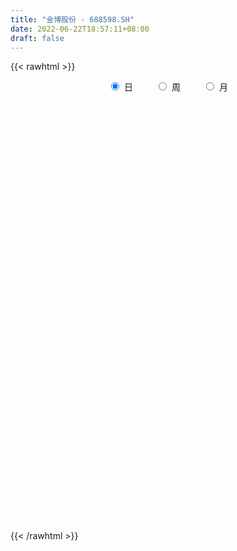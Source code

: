 ```yaml
---
title: "金博股份 - 688598.SH"
date: 2022-06-22T18:57:11+08:00
draft: false
---
```

{{< rawhtml >}}
    <div style="text-align: center">
        <label style="padding: 1rem;"><input style="margin-right: .5rem" type="radio" name="period" value="D" checked onclick="period_change(this)">日</label>
        <label style="padding: 1rem;"><input style="margin-right: .5rem" type="radio" name="period" value="W" onclick="period_change(this)">周</label>
        <label style="padding: 1rem;"><input style="margin-right: .5rem" type="radio" name="period" value="M" onclick="period_change(this)">月</label>
    </div>
    <div id="chart" style="height: 700px;"></div> 
    <script type="text/javascript">
        const D_v = [59296.22,62762.96,57467.11,39062.38,25282.43,27301.01,22339.09,16889.25,26111.34,20709.25,20747.2,18590.13,23040.75,14552.25,13251.05,19580.41,18645.18,25055.65,22583.29,31715.29,26758.46,18589.73,21318.19,29148.01,31931.22,29113.6,29483.17,21339.69,18412.14,20865.84,26113.92,18593.18,11733.03,13463.33,9630.46,10109.45,17982.55,18003.73,7983.64,6717.14,8969.51,13904.11,11202.23,21069.37,14025.68,18334.79,16996.39,16936.01,19822.6,18003.76,26319.5,18134.16,17763.11,24130.05,27678.52,17934.01,17397.14,11288.79,9838.99,17004.99,11565.09,13220.8,9737.83,8487.46,6819.47,10995.79,5690.08,4632.71,12747.34,8308.39,13009.78,7696.21,11024.04,9565.59,9180.49,13570.86,11620.58,10086.82,6867.33,5172.5,8069.69,8571.18,7456.24,7056.59,4315.6,4762.1,21271.53,16741.77,9725.78,8638.56,11691.73,8129.91,4623.34,4066.37,5339.5,6306.7,8949.17,10680.03,4777.66,7044.18,6942.66,10496.65,11759.37,13056.85,11119.33,9801.21,9332.71,10267.92,6919.86,14167.92,6705.35,5896.41,4941.32,3937.29,9268.24,4215.22,4435.22,4907.7,4352.93,7031.57,3619.53,4462.51,4762.9,12386.63,7818.04,6997.93,3884.62,8318.7,9107.09,7668.52,16368.48,10763.56,22742.13,20086.56,15579.27,11697.6,10928.86,13532.43,18603.66,24481.93,37567.29,27742.78,28425.5,19476.42,17801.81,14697.4,14804.05,21322.72,13255.4,15424.23,25668.76,13925.33,12327.14,11658.77,11671.05,14077.07,13167.78,13990.43,13256.23,11469.48,12762.72,22149.0,12074.9,13566.99,8072.81,9770.22,10795.88,8438.34,9446.66,6300.92,8294.3,9277.49,5625.64,9416.73,13786.58,8488.33,9612.63,6816.6,13349.26,8389.84,10190.27,11596.99,9651.36,9764.46,12099.09,7615.75,9592.76,9918.13,8461.6,6782.23,7781.38,6771.9,8452.19,7158.99,11357.36,7806.38,5948.42,6660.22,4682.16,4313.13,10555.15,6570.21,8647.53,13384.4,7711.08,9136.21,10403.9,6479.11,4833.5,5658.64,5534.85,4103.94,7398.78,7969.62,4814.95,6937.77,7358.32,4455.77,5544.7,7557.31,8946.12,8244.75,16191.93,6675.15,14699.6,8119.78,10861.23,11554.11,7198.74,5306.79,6763.58,4895.76,12633.57,20453.2,25950.43,27798.69,27915.17,31086.36,12890.2,15201.17,13401.54,29704.18,35775.68,37296.5,33054.55,16042.28,23844.84,25365.05,20779.76,18969.92,38657.22,36128.95,16716.95,20315.15,13229.82,18461.87,19946.71,7200.21,15720.59,13549.72,13349.47,21157.19,19091.49,15060.11,14905.61,11902.46,9315.01,17961.39,25658.04,18524.45,13429.08,12831.6,12736.73,12544.62,15463.82,10072.24,12959.07,19369.95,24201.4,19674.46,16989.73,13004.94,17284.46,20099.05,26658.1,17217.39,17697.15,17069.38,17846.96,17250.62,22215.96,18206.47,26168.45,14356.96,12374.83,9406.5,9735.53,15230.55,9401.76,11156.57,10797.53,20314.97,21754.51,52917.53,33491.99,23126.87,31530.68,15983.75,24299.18,14747.7,25335.49,19446.77,17505.49,12382.27,12233.82,22588.06,19897.12,14056.71,13542.96,32373.51,13334.86,10803.72,8913.0,12359.91,16632.78,10573.31,14476.55,12892.04,16324.61,10158.8,14101.81,15604.79,17121.3,8453.5,11333.66,21384.21,16105.98,19964.29,11827.41,20394.75,25228.89,15863.71,17065.14,16198.77,18898.39,24740.6,12261.81,20974.06,18004.06,9785.65,14201.05,7815.33,10252.03,14938.47,20934.15,7346.28,17953.23,15842.94,18274.46,18779.73,10932.2,10355.6,9920.74,20030.87,13027.5,18203.14,17681.61,11165.61,8065.84,10629.23,10672.71,9309.52,11612.1,41352.05,20429.35,14622.46,7657.52,8945.16,9225.92,12443.45,10904.72,10096.32,8636.63,10210.95,8681.48,12468.51,12911.73,9629.64,17363.74,12281.07,13119.19,11583.02,14591.78,32064.64,23434.2,26904.85,19736.34,20840.94,16005.26,15122.75,16613.99,12699.53,27837.79,24749.76,14157.18,13715.89,9111.16,11987.73,13022.49,10057.56,20542.86,11691.73,10559.68,13677.64,11354.69,6246.01,11371.42,7455.07,8286.0,10326.1,13019.92,14612.48,14791.27,19576.84,15876.04,18242.76,13781.52,23098.56,45006.12,22908.77,23122.43,28348.81,19872.98,30617.07,20946.77,21473.25,22583.64,10672.53,12473.97,9067.28,14317.5,12342.33,16831.04,10609.92,8049.92,18514.22,12348.99,12525.1,12077.29,7491.13,16669.61,12567.06,12316.55,11499.13,11167.94,7658.37,9244.59,10269.2,7461.7,8134.65,10904.41,12943.66,14961.2,15267.88,11093.46,14016.46,12820.6,8883.19,8501.03,12014.6,13973.29,7183.27,5035.61,6333.68,7848.17,7140.52,19520.24,9686.68,14223.5,14333.87,9268.86,8034.33,6601.2,7485.78,11896.25,9625.75,16538.16,21145.96,25885.2,16441.5,13861.07,13921.9,17147.11,18774.22,16196.27,26675.87,23166.17,21085.04,27167.8,17482.89]
const D_histogram = [0.0,-0.0063817664,0.1865257587,-0.0346039667,-0.2278810568,-0.532810047,-0.697791677,-0.7603507583,-0.9266467956,-1.1107575504,-1.328950909,-1.1653900062,-0.899935289,-0.6979899148,-0.5690971286,-0.3229733423,-0.2829335415,-0.0065657133,0.2694381565,0.669891905,0.7965300148,0.8094621253,0.8181639213,1.0637622604,1.231307096,1.4755481097,1.9514434998,1.8800748807,1.9035753234,1.760158174,1.0516723032,0.4449519122,0.0189611488,-0.2484895031,-0.5021774537,-0.6415366449,-0.4369022022,-0.8375132083,-1.1599724927,-1.2218089633,-0.9789723363,-0.5997053236,-0.3117091483,0.3482262108,0.6825924212,1.1607659681,1.4046107628,1.2099063886,1.6565405277,1.7051324228,1.1921189319,0.9249987977,0.4965098597,0.5663965677,1.0738890006,1.1392967825,0.614626035,0.2510064683,-0.0614647946,-0.6176418413,-1.1179542193,-1.1077528131,-0.9325726922,-0.868452226,-0.7655573405,-0.6822135883,-0.7639097322,-0.7024333412,-0.7225958712,-0.5161700689,-0.6017552798,-0.7464466182,-0.6891546807,-0.4741491454,-0.1717583995,0.0550715583,0.2761319951,0.3479795765,0.2994077638,0.1874340377,0.2511239823,0.1574384664,-0.1388246522,-0.4147480886,-0.5667868532,-0.6861601745,0.1257821586,0.9067987919,1.3822775362,1.7115654926,1.4985681952,1.2214613248,0.8897490164,0.7319014115,0.3590598168,0.3022363409,0.2332640019,-0.0080794769,-0.134831694,-0.0902728464,-0.1383043985,-0.3723629131,-0.1623455438,0.3357921995,0.4968818348,0.5073385967,0.5295289557,0.4188573932,0.3331420933,0.1295949574,-0.4112097642,-0.5859201672,-0.7944534828,-0.9284810007,-0.8854140268,-0.9313365483,-0.902785125,-0.9074042151,-0.885193101,-1.0508050215,-1.0894914838,-1.012841693,-0.9804828056,-0.4724629953,-0.0626431595,0.1947249247,0.347070963,0.4943751953,0.6245651957,0.3815920076,0.6428397072,0.6012479933,0.8288631688,1.4398581331,1.5353356037,1.5474429816,1.7462792753,2.1230550284,2.2370489102,3.5064982387,4.7746858351,6.7311697804,8.04325759,7.7047694121,8.5214996093,8.0957426477,7.3858436889,5.8226177401,4.1486833169,2.8231636583,0.5678157347,-1.3237660039,-1.800907066,-3.2130992106,-4.9366429886,-5.2872034031,-5.2892270248,-5.1033910718,-4.4233088575,-3.4985790311,-0.3460933384,2.3126072504,3.1329633962,3.3278474585,2.5091816547,1.4153566909,0.4469650002,0.3848757458,-0.8330508941,-1.7524246393,-2.5020432463,-3.2598078722,-3.4726420388,-3.7932740305,-4.8554595084,-5.2275970849,-6.0426521901,-6.0494415421,-6.7888606861,-6.6517845408,-6.0192662582,-5.4332484119,-4.5488209521,-4.1496137017,-4.4272103503,-4.2658078854,-4.5318964577,-4.8023339795,-4.1792639553,-3.6083347206,-3.126890967,-2.8651505128,-1.9059132776,-0.9006929731,0.6245181464,1.0604827706,1.624469149,1.7344608302,1.5833634828,1.6992345518,2.411554727,2.5180369204,3.0567183789,2.7844788256,2.7521794491,3.0699068644,3.3274627247,2.9014438271,2.1590578236,1.3729906035,0.4253147699,-0.363070213,-0.5665642358,-0.7852561143,-1.0104305935,-0.6748148084,-0.5666338394,-0.5575209112,-0.5720565018,-0.346630765,0.034125351,0.7289654288,1.0337492155,1.0023295689,1.795945542,1.9831015322,1.0540314606,-0.2558650197,-0.7926191144,-0.7535735069,-0.8696038136,-0.8163066572,0.0307808683,0.724657129,0.8434976996,0.7877704172,0.9600723027,1.5576391582,1.8201773866,1.9786211897,2.0232671681,1.4995153654,1.5197576055,3.2421378117,4.4461158712,4.6284228161,4.7029211247,3.8719749727,2.5624933444,1.6310819798,2.3742477134,2.8992519484,2.8392105732,2.115589023,1.8438948996,2.4928278129,3.1308983905,3.2544307027,3.8967238197,3.2370220782,2.6946708367,3.2883897837,4.0450155713,3.8976002704,3.7950434364,3.084896499,2.5359374924,1.874241849,1.8672748275,1.3293068662,0.6566350823,0.4463935313,-0.2891643132,-1.2381808152,-0.7840191303,-1.1418635951,-2.2623505781,-3.3846908748,-2.0114668262,-1.8384080001,-1.6943118662,-2.1342946828,-4.0796628258,-4.9574476858,-4.8273421704,-5.1736702308,-5.1141179898,-5.6365794255,-4.5231219294,-2.7157127391,-0.8375980965,-0.2395633155,0.9676174517,1.9167523409,2.3526348742,2.0008197868,1.1053558825,-0.5497504395,-1.6274082578,-2.0736088076,-2.1195199663,-1.3348554916,-1.0389981469,2.9572177586,6.4336124004,7.8543910043,10.6742654274,11.8593591624,10.7972478735,10.1318315821,6.0790280939,3.0908946298,2.3472749701,0.1569938251,-0.9914467178,-1.4397351361,-2.313933063,-2.3395033649,-1.9796600663,-4.7685529402,-6.1524301067,-6.2685216904,-7.0725228732,-6.6137789613,-6.1721801889,-6.406454932,-6.0412776927,-5.7684275274,-6.568026528,-6.695727448,-7.0032008563,-4.9132323159,-2.3187840221,-0.5050573114,0.2601700434,-0.2359991192,0.0213447609,-1.2638849594,-2.268917692,-1.5477764253,-1.6756394274,-1.2402196612,-1.4468777837,-0.7591117577,-0.8546001271,-1.5482973309,-1.8941976035,-0.4169775116,-0.6796115151,-0.8802049092,0.0408313732,0.1180693539,-0.0111407015,0.3082185013,-0.3723013481,-1.2109579074,-1.8326971709,-2.7156673026,-2.1048813281,-0.6999307198,-0.13604828,-0.064762978,0.1409063426,1.4631210864,2.1616912287,3.1483273087,3.798409943,3.2337176301,2.2010847931,1.2312344663,0.3762115204,0.079380816,0.0565343664,2.4381884389,3.5461819107,3.9671173838,3.9084412719,4.0219541592,2.7668498938,0.4179355571,-1.3603364444,-2.1702500763,-2.5587464655,-3.7826527575,-4.5039612734,-5.0587320217,-5.3313002736,-4.8504416159,-2.9127553966,-1.341989857,-1.7359167492,-2.0928617235,-3.0094132537,-4.732350435,-6.4307546214,-7.0994137946,-7.9789027037,-7.3690948145,-6.4153549984,-5.6726223183,-5.3919231236,-5.0790492663,-3.5166005197,-0.9065999236,0.6489353615,1.5237089203,1.5650853838,1.5850807756,1.6387063224,1.3367220656,0.8214414439,-0.0193696336,-0.9677655566,-1.580036034,-0.7672198912,-0.2431074085,0.9589196355,1.7184645432,2.3834895994,2.7039174473,3.8945493063,4.224889475,4.7006360754,5.5803119311,5.3211791,4.3292975215,2.9451608393,1.1155308908,-1.5987593207,-3.482266941,-4.1831690803,-3.45838364,-2.5140371674,-1.4420249349,-0.7443173688,0.3380358042,1.6052445513,2.3202578274,2.7778595534,2.8268211071,2.9042066284,2.3939511638,1.2616117185,0.4818856084,0.086115013,1.1915281788,1.2026724064,1.2342771521,0.7017917695,0.138173821,-0.6256866724,-1.4225322869,-1.9327475353,-2.1447267746,-1.9827455542,-1.6803283134,-0.7741398193,-0.1702444327,-0.2338133287,-0.639118475,-1.3086659733,-2.4956798839,-2.6257508055,-1.422587074,-0.788245335,0.6157655491,1.8994140378,2.6403320695,3.3395581982,4.0985745661,4.801901737,4.9374956751,4.5763538976,4.1370071859,3.9283649992,3.7941938089,4.6980881856,4.9213680259,4.1947998846,2.8337658115,2.1176363234,1.4472324256,0.7160800254,0.3530520401,0.6052965464,0.7927046196,1.9240372299,3.1659443368,3.878981196,3.9456405119,3.7140146332,3.9251578758,4.0057941235,3.2452455246,2.1169283546,2.4091422604,3.2505435936,4.1242726037,3.4927026311,2.9421723997]
const D_fast = [0.0,-0.007977208,0.2315617568,0.0017810397,-0.2484663147,-0.6865978166,-1.0260273658,-1.2786741366,-1.6766318729,-2.1384320153,-2.6888631011,-2.8166496999,-2.7761788049,-2.7487309094,-2.7621124054,-2.5967319546,-2.6274255393,-2.3526991393,-2.0093357304,-1.4414090057,-1.1156383922,-0.9003407504,-0.6870979741,-0.1755590698,0.2998125397,0.9129405809,1.8766968459,2.275346947,2.7747412205,3.0713636147,2.6257958196,2.1303134067,1.7090629304,1.3794899028,1.0002575888,0.7005142364,0.7959231285,0.1859338203,-0.4265185872,-0.7938072986,-0.7957137557,-0.5663730739,-0.3563041856,0.3906877261,0.8957020418,1.6640670808,2.2590645662,2.366836789,3.2276060601,3.7024810609,3.487497303,3.4516268682,3.1472653951,3.358751245,4.1347159281,4.4849479056,4.1139336669,3.8130657173,3.4852282557,2.7746407487,1.9948398159,1.7281030187,1.6701399667,1.5171473764,1.4286529267,1.3414432818,1.0687697049,0.9546377606,0.7538262628,0.8312095478,0.595185517,0.2638825241,0.1488857914,0.2453540403,0.5048051864,0.7454030338,1.0354964694,1.1943389449,1.2206190731,1.1555038564,1.2819747966,1.2276488973,0.8966796156,0.5170691571,0.2233336792,-0.0675796858,0.7758081871,1.7835245183,2.6045726466,3.3617519762,3.5233967276,3.5516551884,3.4423801341,3.4675078821,3.1844312415,3.2031668509,3.1925105123,2.9491471643,2.7886870237,2.8106776597,2.728070008,2.4009207651,2.5703517485,3.1524375417,3.4377476356,3.5750390467,3.7296116446,3.7236544305,3.7212246538,3.5500762573,2.9064690946,2.5852786499,2.1781319636,1.8119841955,1.6336976627,1.3549410041,1.1577961462,0.9263260023,0.7272388411,0.2989256653,-0.012133668,-0.1886943005,-0.4014561145,-0.011552053,0.382606993,0.6886563083,0.9277700874,1.1986681185,1.4849994179,1.3374242317,1.7593818581,1.8681021425,2.3029331102,3.2738926078,3.7532039794,4.1521721026,4.7875782151,5.6951177253,6.3683738347,8.5144477228,10.976306778,14.6155831684,17.9384853756,19.5261895506,22.4732946502,24.0714733504,25.2080353139,25.1004638002,24.4637002062,23.8439714622,21.7305774723,19.5080542326,18.580686404,16.3652194568,13.4075149317,11.7351536664,10.4108232885,9.3208114735,8.8950664734,8.945151542,12.0111139002,15.2479663016,16.8515632964,17.8784092234,17.6870388332,16.9470530422,16.0904026015,16.1245322835,14.69834292,13.3408630151,11.9657335966,10.3930170026,9.3120223263,8.043071827,5.7670214719,4.0879846243,1.7622664715,0.243116734,-2.1935175816,-3.7193875715,-4.5916858534,-5.3639801101,-5.6167578883,-6.2549540634,-7.6393532995,-8.5444028059,-9.9434654927,-11.4144865094,-11.836232474,-12.1673869195,-12.4676659076,-12.9222130816,-12.4394541658,-11.6594071045,-9.9780664485,-9.2769811316,-8.3068774659,-7.7632705773,-7.5185270539,-6.977847347,-5.66263849,-4.9266470666,-3.6237860132,-3.1999058602,-2.5441603744,-1.4589562431,-0.3695347015,-0.0701926424,-0.2728141899,-0.7156337592,-1.5569809003,-2.4361334364,-2.7812685182,-3.1962744253,-3.6740565529,-3.5071444698,-3.5406219607,-3.6708892602,-3.8284389763,-3.6896709308,-3.300383477,-2.4233020421,-1.8600809515,-1.6409182059,-0.3983158473,0.2846155259,-0.3809466805,-1.7548094157,-2.489718289,-2.6390660582,-2.9724973183,-3.1232768262,-2.2684940836,-1.3934535407,-1.0637385451,-0.9225232233,-0.5102032621,0.4767733829,1.194355958,1.8474550586,2.397917829,2.2490448676,2.6492265091,5.1821411682,7.4976481956,8.8370608444,10.0872894343,10.2243370254,9.5554787332,9.0318378635,10.3685655255,11.6183827476,12.2681440157,12.0734197212,12.2626993228,13.5348391892,14.9556343645,15.8927743524,17.5092484244,17.6588022024,17.7901186701,19.205935063,20.9738147434,21.8007995101,22.6470035353,22.7080807226,22.7931060891,22.599970908,23.0598225933,22.8541813486,22.3456683352,22.2470251671,21.4391762443,20.1806145384,20.4387714408,19.7954610773,18.1093864497,16.1408734343,17.0112307763,16.7246876024,16.4452057698,15.4716492825,12.5063654331,10.3892186515,9.3124886244,7.6727430063,6.4537657498,4.5221594577,4.5048364716,5.633317477,7.3020325955,7.8401765476,9.2892616777,10.7175846522,11.741625904,11.8900157633,11.2708908296,9.4783468977,7.993837015,7.0292342633,6.453443113,6.9043937148,6.9405015228,11.6760218679,16.7608196098,20.1451959648,25.6336367448,29.7835702704,31.4207709498,33.2883125539,30.7552660893,28.5398562826,28.3830553654,26.2320226767,24.8357204543,24.027498252,22.5748170594,21.9643709163,21.8292991983,17.8482680894,14.9262833962,13.2430613898,10.6709294887,9.4762286603,8.3747823855,6.5388939094,5.3937517255,4.224495009,1.7828893763,-0.0187434057,-2.077017028,-1.2153565665,0.7993957217,2.4868581045,3.3171279702,2.7619590278,3.0246390981,1.4234381379,-0.1488240177,0.1853731427,-0.3613997162,-0.2360348653,-0.8044124338,-0.3064243472,-0.6155627483,-1.6963342848,-2.5157839583,-1.1428082443,-1.5753451266,-1.995989748,-1.0647456223,-0.9579903031,-1.0899855339,-0.6935717057,-1.4671668922,-2.6085629284,-3.6884764846,-5.250363442,-5.1657977995,-3.9358298711,-3.4059595013,-3.3508649438,-3.1099690375,-1.4219740222,-0.1829810726,1.5907368346,3.1904219546,3.4341590492,2.9517974105,2.2897557002,1.5287856344,1.251800134,1.243087276,4.2342884582,6.2288274077,7.6415422267,8.5599764328,9.67897786,9.115586068,6.8711556206,4.7527995079,3.4003233569,2.3721403514,0.2025708701,-1.6447279642,-3.464181718,-5.0695750383,-5.8013267845,-4.5918294143,-3.356561339,-4.1844674185,-5.0646278236,-6.7335326673,-9.6395574574,-12.9456502991,-15.389162921,-18.263377506,-19.4958433204,-20.145942254,-20.8213651534,-21.8886467396,-22.8455351989,-22.1622365822,-19.778885967,-18.0611168415,-16.8054160527,-16.3727682432,-15.9565026575,-15.4932005301,-15.4610042705,-15.7709245312,-16.6165780171,-17.8069153293,-18.8141948151,-18.1931836452,-17.7298480146,-16.2880910618,-15.0989300182,-13.8380325622,-12.8416253524,-10.6773561669,-9.2907936294,-7.6398880102,-5.3651341716,-4.2939722278,-4.2035294259,-4.8513758982,-6.4021231241,-9.5161031658,-12.2701775213,-14.0168719307,-14.1566824004,-13.8408452196,-13.1293392208,-12.617710997,-11.450848873,-9.7823289881,-8.487251255,-7.3351846407,-6.5795178103,-5.7760806319,-5.6878483055,-6.5047848211,-7.1640395292,-7.5382813714,-6.1349861608,-5.8231738317,-5.4829997979,-5.8400372382,-6.3691117314,-7.2893938929,-8.4418725791,-9.4352747113,-10.1834356444,-10.5171408125,-10.63480565,-9.9221521108,-9.3608178324,-9.4828400606,-10.0479248256,-11.0446388172,-12.8555726988,-13.6420813217,-12.7945643588,-12.3572839535,-10.7993316822,-9.040829684,-7.6398286349,-6.1057129567,-4.3220529472,-2.4182503421,-1.0482824852,-0.2653357884,0.3295692965,1.1030183596,1.9173956215,3.9958120446,5.4494338913,5.7715657212,5.118973101,4.9322526937,4.6236569024,4.0715245085,3.7967595332,4.2003281761,4.5859124043,6.198254322,8.2316475132,9.9144296713,10.9674991152,11.6643768947,12.8568096064,13.9388943849,13.9896571672,13.3905720858,14.2850715567,15.9391087883,17.8439059493,18.0855116345,18.2705245031]
const D_slow = [0.0,-0.0015954416,0.0450359981,0.0363850064,-0.0205852578,-0.1537877696,-0.3282356888,-0.5183233784,-0.7499850773,-1.0276744649,-1.3599121921,-1.6512596937,-1.8762435159,-2.0507409946,-2.1930152768,-2.2737586123,-2.3444919977,-2.346133426,-2.2787738869,-2.1113009107,-1.912168407,-1.7098028757,-1.5052618953,-1.2393213302,-0.9314945562,-0.5626075288,-0.0747466539,0.3952720663,0.8711658971,1.3112054407,1.5741235164,1.6853614945,1.6901017817,1.6279794059,1.5024350425,1.3420508813,1.2328253307,1.0234470287,0.7334539055,0.4280016647,0.1832585806,0.0333322497,-0.0445950374,0.0424615153,0.2131096206,0.5033011126,0.8544538034,1.1569304005,1.5710655324,1.9973486381,2.2953783711,2.5266280705,2.6507555354,2.7923546774,3.0608269275,3.3456511231,3.4993076319,3.562059249,3.5466930503,3.39228259,3.1127940352,2.8358558319,2.6027126588,2.3855996023,2.1942102672,2.0236568701,1.8326794371,1.6570711018,1.476422134,1.3473796168,1.1969407968,1.0103291423,0.8380404721,0.7195031857,0.6765635859,0.6903314754,0.7593644742,0.8463593684,0.9212113093,0.9680698187,1.0308508143,1.0702104309,1.0355042678,0.9318172457,0.7901205324,0.6185804888,0.6500260284,0.8767257264,1.2222951104,1.6501864836,2.0248285324,2.3301938636,2.5526311177,2.7356064706,2.8253714248,2.90093051,2.9592465104,2.9572266412,2.9235187177,2.9009505061,2.8663744065,2.7732836782,2.7326972923,2.8166453421,2.9408658008,3.06770045,3.2000826889,3.3047970372,3.3880825606,3.4204812999,3.3176788588,3.1711988171,2.9725854464,2.7404651962,2.5191116895,2.2862775524,2.0605812712,1.8337302174,1.6124319421,1.3497306868,1.0773578158,0.8241473926,0.5790266911,0.4609109423,0.4452501525,0.4939313836,0.5806991244,0.7042929232,0.8604342221,0.955832224,1.1165421509,1.2668541492,1.4740699414,1.8340344747,2.2178683756,2.604729121,3.0412989398,3.5720626969,4.1313249245,5.0079494841,6.2016209429,7.884413388,9.8952277855,11.8214201385,13.9517950409,15.9757307028,17.822191625,19.27784606,20.3150168893,21.0208078039,21.1627617375,20.8318202366,20.38159347,19.5783186674,18.3441579203,17.0223570695,15.7000503133,14.4242025453,13.3183753309,12.4437305732,12.3572072386,12.9353590512,13.7185999002,14.5505617648,15.1778571785,15.5316963512,15.6434376013,15.7396565377,15.5313938142,15.0932876544,14.4677768428,13.6528248748,12.7846643651,11.8363458575,10.6224809804,9.3155817091,7.8049186616,6.2925582761,4.5953431045,2.9323969693,1.4275804048,0.0692683018,-1.0679369362,-2.1053403616,-3.2121429492,-4.2785949206,-5.411569035,-6.6121525299,-7.6569685187,-8.5590521988,-9.3407749406,-10.0570625688,-10.5335408882,-10.7587141315,-10.6025845949,-10.3374639022,-9.931346615,-9.4977314074,-9.1018905367,-8.6770818988,-8.074193217,-7.4446839869,-6.6805043922,-5.9843846858,-5.2963398235,-4.5288631074,-3.6969974262,-2.9716364695,-2.4318720136,-2.0886243627,-1.9822956702,-2.0730632234,-2.2147042824,-2.411018311,-2.6636259594,-2.8323296614,-2.9739881213,-3.1133683491,-3.2563824745,-3.3430401658,-3.334508828,-3.1522674708,-2.893830167,-2.6432477748,-2.1942613893,-1.6984860062,-1.4349781411,-1.498944396,-1.6970991746,-1.8854925513,-2.1028935047,-2.306970169,-2.2992749519,-2.1181106697,-1.9072362448,-1.7102936405,-1.4702755648,-1.0808657752,-0.6258214286,-0.1311661312,0.3746506609,0.7495295022,1.1294689036,1.9400033565,3.0515323243,4.2086380283,5.3843683095,6.3523620527,6.9929853888,7.4007558837,7.9943178121,8.7191307992,9.4289334425,9.9578306982,10.4188044231,11.0420113764,11.824735974,12.6383436497,13.6125246046,14.4217801242,15.0954478334,15.9175452793,16.9287991721,17.9031992397,18.8519600988,19.6231842236,20.2571685967,20.725729059,21.1925477658,21.5248744824,21.689033253,21.8006316358,21.7283405575,21.4187953537,21.2227905711,20.9373246723,20.3717370278,19.5255643091,19.0226976025,18.5630956025,18.139517636,17.6059439653,16.5860282588,15.3466663374,14.1398307948,12.8464132371,11.5678837396,10.1587388832,9.0279584009,8.3490302161,8.139630692,8.0797398631,8.321644226,8.8008323113,9.3889910298,9.8891959765,10.1655349471,10.0280973373,9.6212452728,9.1028430709,8.5729630793,8.2392492064,7.9794996697,8.7188041093,10.3272072094,12.2908049605,14.9593713174,17.924211108,20.6235230763,23.1564809719,24.6762379953,25.4489616528,26.0357803953,26.0750288516,25.8271671721,25.4672333881,24.8887501224,24.3038742812,23.8089592646,22.6168210295,21.0787135029,19.5115830803,17.7434523619,16.0900076216,14.5469625744,12.9453488414,11.4350294182,9.9929225364,8.3509159044,6.6769840424,4.9261838283,3.6978757493,3.1181797438,2.9919154159,3.0569579268,2.997958147,3.0032943372,2.6873230974,2.1200936744,1.733149568,1.3142397112,1.0041847959,0.6424653499,0.4526874105,0.2390373788,-0.148036954,-0.6215863548,-0.7258307327,-0.8957336115,-1.1157848388,-1.1055769955,-1.076059657,-1.0788448324,-1.001790207,-1.0948655441,-1.3976050209,-1.8557793137,-2.5346961393,-3.0609164714,-3.2358991513,-3.2699112213,-3.2861019658,-3.2508753801,-2.8850951086,-2.3446723014,-1.5575904742,-0.6079879884,0.2004414191,0.7507126174,1.0585212339,1.152574114,1.172419318,1.1865529096,1.7961000193,2.682645497,3.674424843,4.6515351609,5.6570237007,6.3487361742,6.4532200635,6.1131359524,5.5705734333,4.9308868169,3.9852236275,2.8592333092,1.5945503037,0.2617252353,-0.9508851686,-1.6790740178,-2.014571482,-2.4485506693,-2.9717661002,-3.7241194136,-4.9072070223,-6.5148956777,-8.2897491264,-10.2844748023,-12.1267485059,-13.7305872555,-15.1487428351,-16.496723616,-17.7664859326,-18.6456360625,-18.8722860434,-18.710052203,-18.3291249729,-17.937853627,-17.5415834331,-17.1319068525,-16.7977263361,-16.5923659751,-16.5972083835,-16.8391497727,-17.2341587812,-17.425963754,-17.4867406061,-17.2470106972,-16.8173945614,-16.2215221616,-15.5455427998,-14.5719054732,-13.5156831044,-12.3405240856,-10.9454461028,-9.6151513278,-8.5328269474,-7.7965367376,-7.5176540149,-7.9173438451,-8.7879105803,-9.8337028504,-10.6982987604,-11.3268080522,-11.687314286,-11.8733936282,-11.7888846771,-11.3875735393,-10.8075090825,-10.1130441941,-9.4063389174,-8.6802872603,-8.0817994693,-7.7663965397,-7.6459251376,-7.6243963843,-7.3265143396,-7.025846238,-6.71727695,-6.5418290077,-6.5072855524,-6.6637072205,-7.0193402922,-7.502527176,-8.0387088697,-8.5343952583,-8.9544773366,-9.1480122915,-9.1905733996,-9.2490267318,-9.4088063506,-9.7359728439,-10.3598928149,-11.0163305162,-11.3719772847,-11.5690386185,-11.4150972312,-10.9402437218,-10.2801607044,-9.4452711549,-8.4206275133,-7.2201520791,-5.9857781603,-4.8416896859,-3.8074378894,-2.8253466396,-1.8767981874,-0.702276141,0.5280658655,1.5767658366,2.2852072895,2.8146163703,3.1764244767,3.3554444831,3.4437074931,3.5950316297,3.7932077846,4.2742170921,5.0657031763,6.0354484753,7.0218586033,7.9503622616,8.9316517305,9.9331002614,10.7444116426,11.2736437312,11.8759292963,12.6885651947,13.7196333456,14.5928090034,15.3283521033]
const D_data = [['2020-06-01', 89.1, 95.0, 86.0, 96.59],['2020-06-02', 97.5, 94.9, 94.76, 102.69],['2020-06-03', 93.02, 97.98, 90.09, 98.08],['2020-06-04', 96.0, 92.78, 92.28, 97.48],['2020-06-05', 92.63, 91.9, 91.16, 94.48],['2020-06-08', 91.6, 88.83, 88.66, 93.36],['2020-06-09', 88.83, 88.78, 86.21, 90.29],['2020-06-10', 88.23, 88.8, 87.1, 90.39],['2020-06-11', 87.99, 86.11, 85.7, 90.69],['2020-06-12', 82.66, 83.99, 82.37, 84.86],['2020-06-15', 83.08, 81.32, 81.3, 84.77],['2020-06-16', 82.39, 84.74, 81.73, 84.78],['2020-06-17', 84.11, 86.1, 82.05, 86.45],['2020-06-18', 85.88, 85.65, 85.0, 86.87],['2020-06-19', 85.05, 84.82, 84.0, 85.81],['2020-06-22', 85.33, 86.63, 85.0, 87.85],['2020-06-23', 86.21, 84.25, 83.33, 86.63],['2020-06-24', 85.0, 87.62, 84.57, 88.59],['2020-06-29', 87.5, 88.89, 87.35, 91.45],['2020-06-30', 90.01, 92.35, 90.01, 94.32],['2020-07-01', 92.56, 90.65, 88.91, 94.5],['2020-07-02', 91.0, 89.99, 89.0, 91.99],['2020-07-03', 90.86, 90.42, 87.98, 92.3],['2020-07-06', 90.32, 94.64, 89.57, 94.89],['2020-07-07', 94.5, 95.55, 93.52, 97.82],['2020-07-08', 99.99, 98.61, 98.06, 103.0],['2020-07-09', 100.0, 104.8, 99.01, 108.47],['2020-07-10', 103.8, 100.6, 100.0, 104.8],['2020-07-13', 102.4, 103.27, 101.0, 103.97],['2020-07-14', 102.9, 102.48, 100.02, 107.71],['2020-07-15', 101.67, 94.42, 94.27, 103.81],['2020-07-16', 96.12, 92.96, 90.33, 97.0],['2020-07-17', 92.8, 92.85, 91.01, 94.47],['2020-07-20', 93.5, 93.1, 89.11, 93.64],['2020-07-21', 93.82, 91.78, 91.28, 93.82],['2020-07-22', 92.13, 91.89, 90.56, 93.37],['2020-07-23', 91.8, 96.13, 91.21, 96.55],['2020-07-24', 94.85, 87.66, 87.01, 94.98],['2020-07-27', 87.61, 86.0, 85.0, 88.49],['2020-07-28', 86.03, 87.35, 86.03, 88.52],['2020-07-29', 87.36, 90.82, 86.7, 90.82],['2020-07-30', 91.1, 93.6, 89.5, 94.77],['2020-07-31', 92.0, 93.9, 90.93, 94.0],['2020-08-03', 94.86, 101.15, 94.86, 103.0],['2020-08-04', 101.22, 100.2, 97.44, 102.99],['2020-08-05', 101.5, 105.0, 99.02, 106.58],['2020-08-06', 106.41, 105.15, 101.88, 110.48],['2020-08-07', 103.48, 100.98, 99.0, 103.51],['2020-08-10', 99.98, 111.05, 99.9, 111.05],['2020-08-11', 109.35, 109.01, 106.6, 111.89],['2020-08-12', 106.01, 102.18, 97.5, 106.5],['2020-08-13', 104.94, 104.34, 103.05, 108.66],['2020-08-14', 103.42, 101.37, 99.81, 104.9],['2020-08-17', 105.0, 107.46, 103.75, 110.01],['2020-08-18', 108.0, 115.59, 105.82, 115.94],['2020-08-19', 115.0, 112.95, 111.08, 118.0],['2020-08-20', 112.0, 105.5, 104.79, 112.99],['2020-08-21', 106.34, 105.96, 103.16, 107.85],['2020-08-24', 105.62, 105.35, 102.97, 107.27],['2020-08-25', 105.99, 100.16, 99.77, 106.49],['2020-08-26', 100.18, 97.76, 97.14, 100.78],['2020-08-27', 97.76, 102.36, 97.03, 103.45],['2020-08-28', 102.03, 104.5, 99.56, 105.09],['2020-08-31', 104.05, 103.39, 102.61, 105.47],['2020-09-01', 103.25, 104.0, 102.23, 106.78],['2020-09-02', 104.01, 103.98, 99.56, 104.38],['2020-09-03', 102.4, 101.61, 101.3, 103.9],['2020-09-04', 99.0, 103.01, 98.11, 103.48],['2020-09-07', 102.77, 101.75, 100.52, 107.7],['2020-09-08', 101.08, 104.8, 99.69, 105.38],['2020-09-09', 103.28, 101.2, 97.25, 104.5],['2020-09-10', 101.8, 99.45, 99.0, 103.0],['2020-09-11', 98.08, 101.3, 95.24, 101.95],['2020-09-14', 102.53, 103.66, 102.16, 106.7],['2020-09-15', 103.98, 106.0, 100.02, 106.19],['2020-09-16', 105.97, 106.54, 104.97, 108.8],['2020-09-17', 106.54, 107.92, 104.67, 109.8],['2020-09-18', 108.03, 107.21, 104.28, 109.8],['2020-09-21', 107.42, 106.15, 104.63, 108.77],['2020-09-22', 105.19, 105.25, 103.78, 107.3],['2020-09-23', 105.09, 107.64, 105.08, 109.18],['2020-09-24', 106.66, 105.9, 105.5, 109.8],['2020-09-25', 105.71, 102.46, 102.15, 107.88],['2020-09-28', 101.92, 101.08, 100.5, 104.28],['2020-09-29', 102.22, 101.2, 100.73, 102.96],['2020-09-30', 102.0, 100.47, 99.51, 102.39],['2020-10-09', 102.9, 113.89, 102.9, 115.15],['2020-10-12', 114.0, 118.35, 113.13, 118.85],['2020-10-13', 117.53, 119.0, 115.78, 120.0],['2020-10-14', 118.55, 120.8, 117.0, 121.65],['2020-10-15', 119.69, 115.87, 114.6, 121.78],['2020-10-16', 115.87, 115.14, 114.88, 119.5],['2020-10-19', 116.2, 114.0, 113.38, 116.8],['2020-10-20', 113.55, 115.88, 113.06, 116.55],['2020-10-21', 116.68, 112.58, 110.3, 116.68],['2020-10-22', 112.39, 116.05, 111.5, 117.4],['2020-10-23', 117.2, 116.19, 112.77, 118.0],['2020-10-26', 116.15, 113.7, 112.8, 120.65],['2020-10-27', 112.7, 114.5, 111.8, 115.34],['2020-10-28', 116.0, 116.75, 113.08, 117.97],['2020-10-29', 116.25, 115.9, 113.6, 117.69],['2020-10-30', 116.17, 113.0, 112.53, 120.2],['2020-11-02', 115.8, 118.68, 114.0, 120.61],['2020-11-03', 118.88, 124.68, 118.2, 124.88],['2020-11-04', 125.23, 122.99, 119.55, 125.57],['2020-11-05', 124.99, 122.4, 121.34, 125.88],['2020-11-06', 123.24, 123.5, 120.51, 124.68],['2020-11-09', 123.96, 122.44, 121.09, 125.29],['2020-11-10', 122.39, 123.0, 120.11, 124.46],['2020-11-11', 122.76, 121.41, 115.14, 123.84],['2020-11-12', 120.5, 115.53, 115.53, 121.0],['2020-11-13', 115.3, 118.24, 113.09, 118.24],['2020-11-16', 118.59, 116.66, 116.14, 119.99],['2020-11-17', 117.27, 116.38, 114.75, 117.55],['2020-11-18', 115.5, 118.0, 113.61, 118.0],['2020-11-19', 116.35, 116.49, 115.36, 118.19],['2020-11-20', 116.6, 116.95, 115.01, 117.98],['2020-11-23', 117.91, 116.15, 115.0, 117.93],['2020-11-24', 116.02, 116.06, 115.6, 117.78],['2020-11-25', 116.2, 112.75, 112.68, 117.42],['2020-11-26', 112.8, 113.1, 111.11, 114.25],['2020-11-27', 112.62, 113.94, 110.7, 113.94],['2020-11-30', 114.26, 112.98, 112.78, 115.43],['2020-12-01', 113.03, 119.9, 112.28, 121.4],['2020-12-02', 121.0, 121.01, 119.0, 123.8],['2020-12-03', 120.92, 121.03, 119.0, 123.5],['2020-12-04', 120.22, 121.12, 119.2, 121.98],['2020-12-07', 122.4, 122.3, 119.01, 123.69],['2020-12-08', 122.19, 123.4, 120.31, 125.98],['2020-12-09', 124.38, 118.95, 117.79, 124.45],['2020-12-10', 118.95, 125.88, 118.6, 127.31],['2020-12-11', 124.41, 123.35, 122.22, 128.67],['2020-12-14', 127.84, 128.0, 126.52, 132.3],['2020-12-15', 128.35, 136.23, 128.0, 138.6],['2020-12-16', 136.23, 133.17, 133.0, 139.83],['2020-12-17', 134.0, 134.0, 131.13, 136.5],['2020-12-18', 133.88, 138.64, 133.88, 139.78],['2020-12-21', 140.0, 144.46, 140.0, 144.88],['2020-12-22', 143.93, 144.8, 141.1, 147.99],['2020-12-23', 146.8, 166.0, 146.6, 167.5],['2020-12-24', 180.0, 177.0, 174.01, 199.2],['2020-12-25', 181.99, 200.01, 179.51, 203.99],['2020-12-28', 203.5, 208.01, 196.11, 215.89],['2020-12-29', 209.75, 197.84, 192.6, 209.75],['2020-12-30', 201.76, 221.98, 201.01, 225.99],['2020-12-31', 222.59, 216.28, 214.16, 227.97],['2021-01-04', 216.2, 218.27, 206.9, 223.98],['2021-01-05', 221.41, 209.36, 208.38, 230.6],['2021-01-06', 210.17, 206.02, 200.06, 212.43],['2021-01-07', 211.7, 208.0, 206.07, 223.0],['2021-01-08', 211.28, 191.0, 185.42, 213.0],['2021-01-11', 195.92, 187.0, 182.48, 196.0],['2021-01-12', 186.95, 199.99, 183.29, 200.68],['2021-01-13', 199.94, 183.98, 183.33, 199.94],['2021-01-14', 183.87, 171.0, 170.0, 183.87],['2021-01-15', 170.85, 181.0, 170.2, 186.59],['2021-01-18', 186.0, 182.5, 178.0, 188.66],['2021-01-19', 185.97, 183.33, 182.01, 195.76],['2021-01-20', 185.29, 190.03, 180.0, 194.77],['2021-01-21', 192.0, 196.11, 189.0, 202.28],['2021-01-22', 226.0, 235.33, 219.0, 235.33],['2021-01-25', 251.75, 247.51, 240.18, 259.48],['2021-01-26', 250.0, 238.0, 236.67, 251.5],['2021-01-27', 243.75, 237.53, 225.95, 244.1],['2021-01-28', 233.02, 227.6, 226.23, 238.02],['2021-01-29', 231.13, 222.73, 221.21, 242.79],['2021-02-01', 228.07, 221.68, 220.18, 240.0],['2021-02-02', 222.08, 232.82, 222.08, 235.5],['2021-02-03', 228.27, 216.91, 216.3, 234.5],['2021-02-04', 215.1, 216.0, 210.0, 221.87],['2021-02-05', 217.68, 214.0, 212.32, 229.35],['2021-02-08', 216.21, 209.5, 201.08, 216.21],['2021-02-09', 208.97, 212.88, 207.0, 216.66],['2021-02-10', 211.22, 208.92, 206.33, 222.88],['2021-02-18', 212.0, 194.0, 191.37, 214.99],['2021-02-19', 190.2, 196.13, 190.2, 199.89],['2021-02-22', 197.58, 184.05, 183.31, 198.68],['2021-02-23', 182.95, 188.1, 182.0, 192.79],['2021-02-24', 190.0, 172.51, 171.8, 190.0],['2021-02-25', 176.14, 177.0, 173.02, 181.9],['2021-02-26', 174.31, 180.52, 168.0, 186.58],['2021-03-01', 181.28, 178.75, 177.09, 191.04],['2021-03-02', 183.0, 182.4, 176.41, 185.66],['2021-03-03', 169.01, 176.08, 169.01, 184.88],['2021-03-04', 178.0, 164.1, 160.37, 178.0],['2021-03-05', 160.29, 165.26, 159.71, 169.85],['2021-03-08', 165.26, 155.39, 155.28, 169.98],['2021-03-09', 155.33, 149.27, 147.3, 156.0],['2021-03-10', 154.12, 156.8, 153.99, 163.0],['2021-03-11', 157.55, 155.1, 153.68, 162.0],['2021-03-12', 157.77, 152.85, 149.27, 159.7],['2021-03-15', 154.18, 148.32, 146.98, 154.9],['2021-03-16', 151.3, 156.99, 150.89, 162.0],['2021-03-17', 159.0, 160.25, 153.24, 162.01],['2021-03-18', 159.5, 172.0, 158.48, 174.44],['2021-03-19', 166.08, 162.85, 162.85, 173.49],['2021-03-22', 164.78, 166.8, 163.4, 172.12],['2021-03-23', 168.49, 162.9, 159.0, 170.99],['2021-03-24', 162.68, 159.52, 156.01, 163.79],['2021-03-25', 157.02, 162.82, 157.01, 165.35],['2021-03-26', 167.99, 173.0, 162.9, 173.02],['2021-03-29', 173.4, 168.5, 167.13, 174.66],['2021-03-30', 173.88, 176.9, 167.33, 178.38],['2021-03-31', 172.0, 168.9, 162.82, 173.88],['2021-04-01', 169.13, 172.5, 169.1, 175.99],['2021-04-02', 176.0, 179.3, 169.23, 181.65],['2021-04-06', 178.03, 182.09, 176.5, 183.45],['2021-04-07', 180.0, 175.09, 172.4, 182.01],['2021-04-08', 175.09, 169.6, 168.72, 175.09],['2021-04-09', 168.8, 166.0, 164.5, 171.2],['2021-04-12', 164.88, 159.7, 159.0, 166.85],['2021-04-13', 161.36, 156.72, 155.0, 161.9],['2021-04-14', 157.73, 160.68, 155.42, 164.49],['2021-04-15', 160.88, 158.47, 151.44, 160.88],['2021-04-16', 157.0, 156.1, 151.52, 159.76],['2021-04-19', 155.0, 162.36, 155.0, 162.45],['2021-04-20', 162.36, 159.8, 157.07, 165.0],['2021-04-21', 158.01, 157.99, 153.46, 159.76],['2021-04-22', 159.0, 156.77, 154.25, 162.88],['2021-04-23', 156.77, 159.51, 155.39, 164.68],['2021-04-26', 161.0, 162.5, 160.37, 169.4],['2021-04-27', 162.44, 169.2, 160.42, 169.8],['2021-04-28', 177.0, 167.3, 162.19, 177.0],['2021-04-29', 168.0, 164.25, 162.59, 168.0],['2021-04-30', 164.26, 177.44, 164.0, 178.0],['2021-05-06', 177.34, 173.74, 170.42, 177.5],['2021-05-07', 173.7, 158.73, 158.01, 174.97],['2021-05-10', 158.02, 147.99, 146.5, 158.02],['2021-05-11', 148.1, 152.02, 147.03, 153.3],['2021-05-12', 150.44, 157.01, 150.03, 157.95],['2021-05-13', 154.88, 153.92, 151.9, 160.6],['2021-05-14', 154.0, 154.88, 153.02, 157.96],['2021-05-17', 155.8, 166.63, 153.11, 169.7],['2021-05-18', 166.8, 168.88, 161.8, 172.02],['2021-05-19', 171.0, 164.22, 162.25, 171.35],['2021-05-20', 164.26, 162.6, 160.53, 168.0],['2021-05-21', 164.0, 166.25, 162.62, 171.0],['2021-05-24', 163.52, 174.5, 163.52, 175.51],['2021-05-25', 176.8, 173.87, 172.2, 177.02],['2021-05-26', 173.87, 175.18, 172.26, 178.0],['2021-05-27', 175.01, 175.93, 173.0, 178.67],['2021-05-28', 178.0, 169.0, 167.88, 178.0],['2021-05-31', 169.0, 175.8, 167.4, 176.13],['2021-06-01', 177.37, 204.0, 176.24, 204.48],['2021-06-02', 204.02, 208.89, 202.1, 209.65],['2021-06-03', 207.62, 204.01, 201.25, 208.87],['2021-06-04', 204.15, 207.79, 202.99, 212.45],['2021-06-07', 209.7, 198.67, 195.85, 211.88],['2021-06-08', 199.0, 190.4, 188.66, 199.36],['2021-06-09', 189.18, 191.77, 186.01, 196.88],['2021-06-10', 192.0, 214.96, 192.0, 215.9],['2021-06-11', 218.99, 218.98, 213.95, 228.0],['2021-06-15', 221.19, 216.51, 214.0, 224.88],['2021-06-16', 214.75, 209.44, 207.98, 218.37],['2021-06-17', 208.22, 215.45, 208.22, 217.99],['2021-06-18', 214.48, 231.29, 214.0, 238.4],['2021-06-21', 233.99, 238.54, 225.33, 243.3],['2021-06-22', 241.55, 238.47, 233.83, 241.55],['2021-06-23', 239.88, 251.8, 237.1, 255.0],['2021-06-24', 250.0, 240.3, 238.19, 257.0],['2021-06-25', 240.3, 243.0, 235.18, 248.33],['2021-06-28', 248.0, 262.0, 245.56, 262.8],['2021-06-29', 263.55, 273.0, 257.04, 273.5],['2021-06-30', 275.5, 269.0, 265.21, 277.44],['2021-07-01', 268.0, 274.6, 265.0, 280.0],['2021-07-02', 273.3, 270.29, 264.0, 281.99],['2021-07-05', 273.78, 274.0, 268.1, 281.27],['2021-07-06', 275.83, 274.0, 265.39, 288.0],['2021-07-07', 269.54, 284.89, 255.0, 289.73],['2021-07-08', 283.0, 281.09, 281.0, 295.73],['2021-07-09', 280.36, 280.0, 267.0, 286.03],['2021-07-12', 283.0, 286.95, 278.11, 296.67],['2021-07-13', 286.02, 280.97, 272.56, 286.94],['2021-07-14', 275.0, 276.19, 274.34, 281.55],['2021-07-15', 275.69, 294.67, 275.21, 295.95],['2021-07-16', 296.49, 286.99, 286.02, 299.85],['2021-07-19', 286.4, 275.0, 274.01, 292.99],['2021-07-20', 273.32, 269.47, 261.0, 275.68],['2021-07-21', 274.99, 302.02, 274.99, 305.35],['2021-07-22', 304.16, 292.31, 286.18, 310.68],['2021-07-23', 290.36, 294.01, 282.25, 305.3],['2021-07-26', 300.6, 286.9, 280.01, 303.88],['2021-07-27', 284.79, 261.5, 261.5, 294.87],['2021-07-28', 258.52, 265.87, 258.52, 271.5],['2021-07-29', 271.92, 274.65, 259.0, 282.24],['2021-07-30', 275.33, 266.0, 263.18, 279.8],['2021-08-02', 265.1, 267.92, 259.63, 273.2],['2021-08-03', 262.05, 256.6, 251.28, 265.63],['2021-08-04', 258.98, 276.0, 257.0, 282.33],['2021-08-05', 278.44, 290.96, 269.52, 294.0],['2021-08-06', 293.87, 301.6, 284.77, 307.4],['2021-08-09', 299.0, 293.0, 283.88, 309.6],['2021-08-10', 294.0, 307.0, 293.5, 320.22],['2021-08-11', 306.76, 312.0, 300.0, 320.22],['2021-08-12', 313.51, 312.34, 304.77, 319.8],['2021-08-13', 309.68, 305.82, 304.79, 313.99],['2021-08-16', 299.61, 298.3, 293.02, 308.88],['2021-08-17', 296.41, 283.52, 279.11, 307.88],['2021-08-18', 285.14, 283.87, 282.0, 295.77],['2021-08-19', 288.0, 287.5, 280.0, 293.5],['2021-08-20', 286.17, 290.76, 276.67, 293.53],['2021-08-23', 294.05, 302.99, 286.8, 315.33],['2021-08-24', 309.01, 300.0, 293.97, 310.77],['2021-08-25', 337.13, 360.0, 336.49, 360.0],['2021-08-26', 365.76, 378.9, 365.76, 394.43],['2021-08-27', 378.8, 373.78, 368.2, 389.9],['2021-08-30', 380.0, 412.22, 377.0, 417.77],['2021-08-31', 407.63, 414.0, 399.0, 424.0],['2021-09-01', 418.28, 398.02, 380.0, 419.0],['2021-09-02', 397.5, 409.84, 385.55, 418.0],['2021-09-03', 403.0, 364.5, 362.0, 407.04],['2021-09-06', 367.2, 366.0, 355.11, 373.5],['2021-09-07', 367.0, 389.87, 365.52, 403.69],['2021-09-08', 391.0, 368.5, 366.4, 397.18],['2021-09-09', 369.35, 375.87, 365.0, 388.49],['2021-09-10', 400.1, 383.0, 375.12, 414.21],['2021-09-13', 379.0, 376.16, 365.0, 394.0],['2021-09-14', 377.67, 386.0, 365.58, 395.68],['2021-09-15', 384.76, 393.44, 372.0, 399.0],['2021-09-16', 398.0, 347.98, 338.5, 398.92],['2021-09-17', 340.01, 353.0, 340.0, 359.88],['2021-09-22', 348.98, 362.73, 348.98, 372.88],['2021-09-23', 365.0, 348.91, 346.49, 369.56],['2021-09-24', 348.9, 360.72, 346.47, 375.84],['2021-09-27', 362.27, 360.0, 352.0, 385.0],['2021-09-28', 353.04, 349.0, 345.2, 372.0],['2021-09-29', 344.83, 353.61, 344.83, 365.0],['2021-09-30', 354.89, 350.97, 342.38, 363.11],['2021-10-08', 360.0, 332.45, 325.0, 363.0],['2021-10-11', 332.0, 334.1, 328.02, 344.91],['2021-10-12', 329.12, 325.99, 318.2, 343.7],['2021-10-13', 322.09, 356.71, 322.09, 357.89],['2021-10-14', 353.03, 373.33, 345.0, 378.18],['2021-10-15', 370.05, 374.81, 365.01, 375.0],['2021-10-18', 376.0, 369.0, 364.0, 377.67],['2021-10-19', 371.0, 354.36, 346.0, 371.0],['2021-10-20', 354.26, 363.5, 348.44, 379.89],['2021-10-21', 362.45, 341.28, 336.16, 364.98],['2021-10-22', 341.28, 337.5, 333.3, 345.25],['2021-10-25', 339.87, 357.11, 339.0, 361.98],['2021-10-26', 359.8, 347.0, 333.33, 364.55],['2021-10-27', 348.41, 353.89, 341.21, 358.93],['2021-10-28', 353.42, 345.5, 341.99, 359.99],['2021-10-29', 339.04, 357.21, 339.04, 362.63],['2021-11-01', 353.22, 348.4, 346.06, 370.7],['2021-11-02', 350.0, 337.8, 325.63, 350.61],['2021-11-03', 335.0, 337.9, 329.01, 340.99],['2021-11-04', 343.1, 362.8, 337.46, 368.8],['2021-11-05', 370.0, 343.73, 339.0, 370.0],['2021-11-08', 343.49, 342.48, 339.32, 353.67],['2021-11-09', 346.0, 358.0, 345.0, 362.0],['2021-11-10', 356.02, 350.04, 345.39, 359.9],['2021-11-11', 350.64, 347.2, 345.0, 359.0],['2021-11-12', 346.02, 353.31, 346.02, 367.0],['2021-11-15', 353.4, 339.62, 331.0, 358.77],['2021-11-16', 333.33, 332.7, 331.1, 341.9],['2021-11-17', 338.34, 330.0, 314.78, 338.34],['2021-11-18', 329.2, 320.5, 313.77, 333.4],['2021-11-19', 317.01, 336.15, 317.0, 338.5],['2021-11-22', 337.31, 350.0, 336.02, 358.0],['2021-11-23', 348.53, 344.0, 342.13, 356.86],['2021-11-24', 340.51, 339.0, 335.12, 352.01],['2021-11-25', 338.0, 341.0, 337.32, 353.0],['2021-11-26', 338.65, 359.35, 338.64, 361.5],['2021-11-29', 360.0, 358.1, 354.03, 363.0],['2021-11-30', 356.68, 368.14, 356.11, 373.49],['2021-12-01', 369.0, 371.0, 366.44, 383.64],['2021-12-02', 371.0, 358.8, 356.05, 373.53],['2021-12-03', 363.17, 350.85, 349.88, 363.83],['2021-12-06', 351.53, 347.71, 343.0, 355.96],['2021-12-07', 349.33, 345.0, 340.08, 350.79],['2021-12-08', 346.3, 349.22, 342.0, 354.98],['2021-12-09', 351.51, 352.01, 337.25, 356.0],['2021-12-10', 360.0, 389.77, 358.0, 406.0],['2021-12-13', 394.06, 386.0, 381.3, 405.99],['2021-12-14', 375.0, 385.01, 373.53, 391.36],['2021-12-15', 388.88, 383.74, 382.01, 393.66],['2021-12-16', 386.34, 389.97, 381.01, 398.0],['2021-12-17', 388.78, 373.3, 371.51, 389.68],['2021-12-20', 366.96, 352.0, 347.23, 370.0],['2021-12-21', 354.98, 348.47, 342.39, 357.29],['2021-12-22', 348.2, 353.0, 346.19, 364.83],['2021-12-23', 357.73, 353.88, 342.29, 357.73],['2021-12-24', 354.58, 337.12, 337.0, 354.58],['2021-12-27', 335.0, 335.3, 330.2, 343.78],['2021-12-28', 337.45, 330.4, 326.01, 337.45],['2021-12-29', 331.0, 327.65, 324.01, 334.28],['2021-12-30', 329.9, 333.52, 324.6, 335.63],['2021-12-31', 343.0, 355.04, 338.0, 359.5],['2022-01-04', 358.0, 357.99, 343.0, 363.59],['2022-01-05', 358.45, 335.0, 332.0, 363.84],['2022-01-06', 339.4, 331.5, 329.0, 340.97],['2022-01-07', 331.53, 318.5, 318.0, 337.14],['2022-01-10', 318.71, 297.5, 293.8, 318.71],['2022-01-11', 300.88, 283.22, 281.05, 303.88],['2022-01-12', 286.88, 283.21, 274.2, 288.0],['2022-01-13', 282.0, 268.98, 268.12, 282.82],['2022-01-14', 268.98, 279.15, 265.2, 283.7],['2022-01-17', 280.0, 280.32, 273.51, 285.01],['2022-01-18', 282.33, 275.36, 272.0, 282.33],['2022-01-19', 273.0, 265.64, 263.0, 275.08],['2022-01-20', 265.64, 261.0, 258.52, 272.97],['2022-01-21', 268.38, 275.7, 265.1, 282.49],['2022-01-24', 275.21, 295.7, 275.21, 302.33],['2022-01-25', 292.57, 291.0, 289.2, 301.0],['2022-01-26', 289.79, 287.29, 281.2, 298.99],['2022-01-27', 287.29, 277.98, 276.15, 291.84],['2022-01-28', 278.92, 276.61, 271.51, 283.96],['2022-02-07', 282.96, 276.05, 270.01, 282.96],['2022-02-08', 276.05, 269.69, 263.0, 276.98],['2022-02-09', 269.61, 263.28, 255.01, 269.69],['2022-02-10', 262.51, 253.47, 252.08, 263.0],['2022-02-11', 249.07, 244.48, 243.55, 257.85],['2022-02-14', 243.48, 241.0, 238.24, 248.88],['2022-02-15', 242.19, 255.99, 241.01, 256.39],['2022-02-16', 258.0, 253.1, 249.0, 258.01],['2022-02-17', 254.89, 264.09, 252.0, 267.81],['2022-02-18', 261.0, 262.51, 258.51, 263.98],['2022-02-21', 260.58, 264.48, 259.0, 266.65],['2022-02-22', 264.44, 262.61, 253.9, 265.66],['2022-02-23', 264.65, 278.12, 264.65, 283.59],['2022-02-24', 278.05, 272.72, 271.0, 285.5],['2022-02-25', 281.0, 278.47, 276.3, 287.79],['2022-02-28', 278.0, 289.68, 273.58, 290.5],['2022-03-01', 294.7, 280.0, 279.2, 297.11],['2022-03-02', 280.76, 270.0, 265.55, 280.77],['2022-03-03', 271.99, 260.39, 258.6, 273.96],['2022-03-04', 259.0, 246.62, 243.41, 264.01],['2022-03-07', 246.34, 221.9, 217.0, 249.79],['2022-03-08', 221.08, 216.6, 213.05, 226.09],['2022-03-09', 220.72, 220.0, 211.0, 225.83],['2022-03-10', 231.0, 233.4, 219.15, 234.39],['2022-03-11', 226.16, 236.71, 226.16, 241.6],['2022-03-14', 248.38, 240.55, 239.01, 254.0],['2022-03-15', 238.55, 238.1, 236.02, 247.79],['2022-03-16', 245.01, 245.9, 233.18, 249.57],['2022-03-17', 252.2, 253.72, 250.01, 260.81],['2022-03-18', 250.95, 252.17, 245.18, 254.3],['2022-03-21', 254.17, 252.68, 248.27, 258.48],['2022-03-22', 251.0, 249.79, 247.0, 252.88],['2022-03-23', 251.0, 251.5, 247.0, 258.81],['2022-03-24', 248.0, 243.89, 238.2, 248.0],['2022-03-25', 244.81, 231.97, 231.0, 247.79],['2022-03-28', 230.8, 230.8, 227.03, 234.54],['2022-03-29', 232.0, 231.56, 227.85, 235.0],['2022-03-30', 233.37, 251.75, 232.02, 252.5],['2022-03-31', 250.39, 241.0, 239.5, 250.39],['2022-04-01', 238.42, 241.37, 233.75, 249.0],['2022-04-06', 241.57, 232.77, 231.17, 242.0],['2022-04-07', 232.0, 228.81, 228.0, 235.88],['2022-04-08', 228.0, 221.56, 219.0, 230.99],['2022-04-11', 220.0, 215.11, 212.0, 222.99],['2022-04-12', 216.0, 212.77, 205.49, 217.95],['2022-04-13', 210.0, 211.8, 207.49, 219.2],['2022-04-14', 213.0, 213.51, 210.4, 217.56],['2022-04-15', 210.11, 213.81, 206.01, 215.4],['2022-04-18', 210.53, 222.38, 207.11, 223.37],['2022-04-19', 220.66, 221.0, 219.11, 230.8],['2022-04-20', 223.0, 212.62, 212.56, 223.57],['2022-04-21', 210.21, 205.38, 205.0, 214.28],['2022-04-22', 204.2, 197.0, 195.48, 205.5],['2022-04-25', 192.5, 182.51, 180.08, 193.0],['2022-04-26', 185.0, 188.6, 181.15, 193.88],['2022-04-27', 186.01, 205.0, 185.18, 205.0],['2022-04-28', 201.53, 200.33, 198.22, 206.9],['2022-04-29', 203.0, 213.8, 197.03, 215.0],['2022-05-05', 211.0, 219.0, 210.6, 220.67],['2022-05-06', 212.0, 218.0, 211.11, 219.88],['2022-05-09', 215.0, 222.38, 213.29, 225.5],['2022-05-10', 216.88, 228.8, 216.88, 231.79],['2022-05-11', 227.0, 234.53, 227.0, 241.99],['2022-05-12', 232.0, 232.66, 229.1, 236.45],['2022-05-13', 233.0, 228.87, 228.0, 235.53],['2022-05-16', 230.99, 228.6, 228.6, 235.99],['2022-05-17', 229.0, 232.5, 225.01, 234.49],['2022-05-18', 232.5, 235.27, 229.0, 238.3],['2022-05-19', 230.82, 253.6, 230.81, 257.9],['2022-05-20', 252.97, 251.98, 247.13, 255.0],['2022-05-23', 252.0, 242.52, 239.67, 252.6],['2022-05-24', 242.12, 232.0, 230.72, 245.11],['2022-05-25', 230.5, 236.8, 230.5, 237.5],['2022-05-26', 236.8, 235.47, 228.23, 237.0],['2022-05-27', 236.4, 232.24, 230.0, 238.91],['2022-05-30', 234.0, 234.8, 227.65, 236.7],['2022-05-31', 236.26, 243.1, 232.5, 245.35],['2022-06-01', 242.02, 244.57, 240.8, 248.84],['2022-06-02', 244.57, 261.65, 243.12, 262.88],['2022-06-06', 263.68, 272.19, 262.0, 273.83],['2022-06-07', 279.97, 274.49, 270.25, 295.0],['2022-06-08', 271.0, 272.58, 266.0, 281.67],['2022-06-09', 271.41, 272.54, 269.01, 280.19],['2022-06-10', 270.93, 282.31, 268.68, 284.97],['2022-06-13', 279.0, 286.0, 277.34, 292.78],['2022-06-14', 281.8, 278.0, 268.88, 284.07],['2022-06-15', 280.0, 271.99, 269.2, 281.0],['2022-06-16', 276.2, 291.0, 276.2, 297.97],['2022-06-17', 289.01, 304.99, 289.0, 308.78],['2022-06-20', 305.3, 314.9, 305.3, 319.8],['2022-06-21', 314.6, 301.77, 298.01, 314.9],['2022-06-22', 301.82, 304.3, 299.21, 310.95]]
const W_v = [401306.17,278827.0,243871.1,113349.94,90181.38,63281.24,120964.96,141015.69,95718.11,69189.52,48776.63,87362.24,100043.13,98428.51,61367.7,36625.51,52785.76,54024.34,36136.94,16134.29,21271.53,54927.75,29285.08,39941.18,55069.47,43957.46,26797.29,24374.24,35850.12,52226.35,81034.42,121928.09,80401.13,90475.16,63659.36,64646.64,65633.92,43276.1,24319.86,22274.91,48358.6,50727.65,42536.1,41546.82,32159.08,45449.43,27375.15,29822.14,31853.87,54757.55,18981.01,35718.98,114751.06,102283.45,146013.85,139900.9,68723.79,69766.7,82116.86,84887.97,63649.01,93194.61,94263.94,92080.07,80513.21,56321.94,151605.87,111896.8,84156.41,93205.16,32076.63,54574.68,16324.61,65440.2,80615.55,94751.26,94878.92,56992.53,80351.06,70019.14,68143.7,83575.61,60880.41,52292.07,61055.1,51575.06,122980.97,88279.32,73721.72,65874.32,50104.83,61035.77,90575.72,139259.11,106293.26,65032.12,62048.15,36238.03,55209.05,46014.55,68282.66,21703.79,46707.8,50529.29,52461.76,45545.94,91255.63,101959.64,65735.73]
const W_histogram = [0.0,0.0063817664,0.2525397683,-0.1117995722,-0.2816663539,-0.1943740335,0.0499676402,0.8507964842,0.8122500848,0.4111421473,0.5323132239,1.0268802684,1.3002780112,1.6857897504,1.7314240862,1.5557768271,1.2330564548,1.3185512527,0.972124091,0.5470579817,1.077168515,1.3990599394,1.5576173063,1.3313511917,1.7463758168,1.5318460514,1.1838345338,0.6579379986,0.6969173663,0.7704207922,1.6934128025,6.0373213522,9.4057423357,9.3131068961,8.0099118937,10.1034113493,9.9218044278,8.5480856001,6.7126383921,4.1766723075,1.1450888018,-2.0184911914,-4.9124830435,-6.0444440478,-5.9893098264,-5.4250646994,-5.8097587729,-6.5388415818,-6.5812444044,-5.2493942231,-5.4523214407,-5.6458221906,-4.8390981701,-3.9868214257,-0.8415954952,1.8164792676,4.0972121049,5.9742455759,8.4805135971,10.1085475972,10.9041538242,11.1133652144,8.6832061037,8.7657844646,8.3963918122,6.5135350243,10.0251615044,10.8206405843,11.6201830386,9.2587175578,7.4258852539,4.8886504003,1.472092584,1.5653579528,-1.2342976711,-2.0587211491,-3.7153057638,-4.3265286935,-5.9471211515,-5.5261771367,-5.8581288603,-3.6049941099,-3.3763341739,-5.678713368,-5.9813257835,-8.4765370015,-12.3752314689,-14.6299662538,-15.4245123688,-17.3355691225,-16.6056470754,-14.3529293357,-14.2822532214,-14.1502317952,-12.3353757257,-11.808512333,-10.2006400101,-9.8403641944,-9.488874747,-9.7178790519,-8.1316601176,-6.2764155072,-3.9098367648,-0.5567841489,0.50548075,3.2117246903,6.2407923367,9.4280985495,11.0345944245]
const W_fast = [0.0,0.007977208,0.317270152,-0.0750190816,-0.3153024517,-0.2766036397,-0.019770056,0.993757909,1.1582740308,0.8599516302,1.1142010128,1.8654881244,2.46395537,3.2709145467,3.7494049041,3.9627018518,3.9482455932,4.3633782043,4.2599820654,3.9716804515,4.7710831136,5.4427395227,5.9907012163,6.0972728996,6.9488914789,7.1173232264,7.0652703422,6.7038583066,6.9170670159,7.1831756398,8.5295208507,14.3827597385,20.1026163059,22.3382575903,23.0375405614,27.6568928542,29.9557370398,30.719039612,30.5617520021,29.0699539944,26.3246426892,22.6564398981,18.5343272851,15.8912552689,14.4490620337,13.6570409858,11.8199072191,9.4561140148,7.768400091,7.7879017166,6.2218941388,4.6169378412,4.2138873192,4.0694587072,7.0042857638,10.1164803436,13.4215162071,16.7921110721,21.4185074926,25.5736783919,29.095323075,32.0828757688,31.823518184,34.097542661,35.8272479617,35.5727749299,41.5906917862,45.0913310121,48.7959192261,48.7491331347,48.7727721442,47.4576998908,44.4091652205,44.8937700775,41.7855400358,40.4464362705,37.8610252148,36.1681701118,33.060797366,32.1001970965,30.3037131579,31.6555993808,31.0401757733,27.3181182372,25.5201743758,20.9058289074,13.9133265729,8.0011002244,3.3504260173,-2.894523017,-6.3160127389,-7.651527333,-11.1514145241,-14.5569510467,-15.8259389086,-18.2512035992,-19.1934912787,-21.2933065117,-23.314035751,-25.9725098188,-26.4192059139,-26.1330651803,-24.7439456291,-21.5300890505,-20.3414539641,-16.8322788513,-12.2430131207,-6.6986822705,-2.3335377894]
const W_slow = [0.0,0.0015954416,0.0647303837,0.0367804906,-0.0336360978,-0.0822296062,-0.0697376962,0.1429614249,0.3460239461,0.4488094829,0.5818877889,0.838607856,1.1636773588,1.5851247964,2.0179808179,2.4069250247,2.7151891384,3.0448269516,3.2878579743,3.4246224698,3.6939145985,4.0436795834,4.4330839099,4.7659217079,5.2025156621,5.5854771749,5.8814358084,6.045920308,6.2201496496,6.4127548477,6.8361080483,8.3454383863,10.6968739702,13.0251506942,15.0276286677,17.553481505,20.0339326119,22.170954012,23.84911361,24.8932816869,25.1795538873,24.6749310895,23.4468103286,21.9356993167,20.4383718601,19.0821056852,17.629665992,15.9949555965,14.3496444954,13.0372959397,11.6742155795,10.2627600318,9.0529854893,8.0562801329,7.8458812591,8.300001076,9.3243041022,10.8178654962,12.9379938955,15.4651307948,18.1911692508,20.9695105544,23.1403120803,25.3317581965,27.4308561495,29.0592399056,31.5655302817,34.2706904278,37.1757361875,39.4904155769,41.3468868904,42.5690494905,42.9370726365,43.3284121247,43.0198377069,42.5051574196,41.5763309786,40.4946988053,39.0079185174,37.6263742332,36.1618420182,35.2605934907,34.4165099472,32.9968316052,31.5015001593,29.3823659089,26.2885580417,22.6310664783,18.7749383861,14.4410461055,10.2896343366,6.7014020027,3.1308386973,-0.4067192515,-3.4905631829,-6.4426912662,-8.9928512687,-11.4529423173,-13.825161004,-16.254630767,-18.2875457964,-19.8566496732,-20.8341088644,-20.9733049016,-20.8469347141,-20.0440035415,-18.4838054574,-16.12678082,-13.3681322139]
const W_data = [['2020-05-22', 110.0, 88.0, 86.0, 111.9],['2020-05-29', 88.67, 88.1, 76.72, 94.97],['2020-06-05', 89.1, 91.9, 86.0, 102.69],['2020-06-12', 91.6, 83.99, 82.37, 93.36],['2020-06-19', 83.08, 84.82, 81.3, 86.87],['2020-06-24', 85.33, 87.62, 83.33, 88.59],['2020-07-03', 87.5, 90.42, 87.35, 94.5],['2020-07-10', 90.32, 100.6, 89.57, 108.47],['2020-07-17', 102.4, 92.85, 90.33, 107.71],['2020-07-24', 93.5, 87.66, 87.01, 96.55],['2020-07-31', 87.61, 93.9, 85.0, 94.77],['2020-08-07', 94.86, 100.98, 94.86, 110.48],['2020-08-14', 99.98, 101.37, 97.5, 111.89],['2020-08-21', 105.0, 105.96, 103.16, 118.0],['2020-08-28', 105.62, 104.5, 97.03, 107.27],['2020-09-04', 104.05, 103.01, 98.11, 106.78],['2020-09-11', 102.77, 101.3, 95.24, 107.7],['2020-09-18', 102.53, 107.21, 100.02, 109.8],['2020-09-25', 107.42, 102.46, 102.15, 109.8],['2020-09-30', 101.92, 100.47, 99.51, 104.28],['2020-10-09', 102.9, 113.89, 102.9, 115.15],['2020-10-16', 114.0, 115.14, 113.13, 121.78],['2020-10-23', 116.2, 116.19, 110.3, 118.0],['2020-10-30', 116.15, 113.0, 111.8, 120.65],['2020-11-06', 115.8, 123.5, 114.0, 125.88],['2020-11-13', 123.96, 118.24, 113.09, 125.29],['2020-11-20', 118.59, 116.95, 113.61, 119.99],['2020-11-27', 117.91, 113.94, 110.7, 117.93],['2020-12-04', 114.26, 121.12, 112.28, 123.8],['2020-12-11', 122.4, 123.35, 117.79, 128.67],['2020-12-18', 127.84, 138.64, 126.52, 139.83],['2020-12-25', 140.0, 200.01, 140.0, 203.99],['2020-12-31', 203.5, 216.28, 192.6, 227.97],['2021-01-08', 216.2, 191.0, 185.42, 230.6],['2021-01-15', 195.92, 181.0, 170.0, 200.68],['2021-01-22', 186.0, 235.33, 178.0, 235.33],['2021-01-29', 251.75, 222.73, 221.21, 259.48],['2021-02-05', 228.07, 214.0, 210.0, 240.0],['2021-02-10', 216.21, 208.92, 201.08, 222.88],['2021-02-19', 212.0, 196.13, 190.2, 214.99],['2021-02-26', 197.58, 180.52, 168.0, 198.68],['2021-03-05', 181.28, 165.26, 159.71, 191.04],['2021-03-12', 165.26, 152.85, 147.3, 169.98],['2021-03-19', 154.18, 162.85, 146.98, 174.44],['2021-03-26', 164.78, 173.0, 156.01, 173.02],['2021-04-02', 173.4, 179.3, 162.82, 181.65],['2021-04-09', 178.03, 166.0, 164.5, 183.45],['2021-04-16', 164.88, 156.1, 151.44, 166.85],['2021-04-23', 155.0, 159.51, 153.46, 165.0],['2021-04-30', 161.0, 177.44, 160.37, 178.0],['2021-05-07', 177.34, 158.73, 158.01, 177.5],['2021-05-14', 158.02, 154.88, 146.5, 160.6],['2021-05-21', 155.8, 166.25, 153.11, 172.02],['2021-05-28', 163.52, 169.0, 163.52, 178.67],['2021-06-04', 169.0, 207.79, 167.4, 212.45],['2021-06-11', 209.7, 218.98, 186.01, 228.0],['2021-06-18', 221.19, 231.29, 207.98, 238.4],['2021-06-25', 233.99, 243.0, 225.33, 257.0],['2021-07-02', 248.0, 270.29, 245.56, 281.99],['2021-07-09', 273.78, 280.0, 255.0, 295.73],['2021-07-16', 283.0, 286.99, 272.56, 299.85],['2021-07-23', 286.4, 294.01, 261.0, 310.68],['2021-07-30', 300.6, 266.0, 258.52, 303.88],['2021-08-06', 265.1, 301.6, 251.28, 307.4],['2021-08-13', 299.0, 305.82, 283.88, 320.22],['2021-08-20', 299.61, 290.76, 276.67, 308.88],['2021-08-27', 294.05, 373.78, 286.8, 394.43],['2021-09-03', 380.0, 364.5, 362.0, 424.0],['2021-09-10', 367.2, 383.0, 355.11, 414.21],['2021-09-17', 379.0, 353.0, 338.5, 399.0],['2021-09-24', 348.98, 360.72, 346.47, 375.84],['2021-09-30', 362.27, 350.97, 342.38, 385.0],['2021-10-08', 360.0, 332.45, 325.0, 363.0],['2021-10-15', 332.0, 374.81, 318.2, 378.18],['2021-10-22', 376.0, 337.5, 333.3, 379.89],['2021-10-29', 339.87, 357.21, 333.33, 364.55],['2021-11-05', 353.22, 343.73, 325.63, 370.7],['2021-11-12', 343.49, 353.31, 339.32, 367.0],['2021-11-19', 353.4, 336.15, 313.77, 358.77],['2021-11-26', 337.31, 359.35, 335.12, 361.5],['2021-12-03', 360.0, 350.85, 349.88, 383.64],['2021-12-10', 351.53, 389.77, 337.25, 406.0],['2021-12-17', 394.06, 373.3, 371.51, 405.99],['2021-12-24', 366.96, 337.12, 337.0, 370.0],['2021-12-31', 335.0, 355.04, 324.01, 359.5],['2022-01-07', 358.0, 318.5, 318.0, 363.84],['2022-01-14', 318.71, 279.15, 265.2, 318.71],['2022-01-21', 280.0, 275.7, 258.52, 285.01],['2022-01-28', 275.21, 276.61, 271.51, 302.33],['2022-02-11', 282.96, 244.48, 243.55, 282.96],['2022-02-18', 243.48, 262.51, 238.24, 267.81],['2022-02-25', 260.58, 278.47, 253.9, 287.79],['2022-03-04', 278.0, 246.62, 243.41, 297.11],['2022-03-11', 246.34, 236.71, 211.0, 249.79],['2022-03-18', 248.38, 252.17, 233.18, 260.81],['2022-03-25', 254.17, 231.97, 231.0, 258.81],['2022-04-01', 230.8, 241.37, 227.03, 252.5],['2022-04-08', 241.57, 221.56, 219.0, 242.0],['2022-04-15', 220.0, 213.81, 205.49, 222.99],['2022-04-22', 210.53, 197.0, 195.48, 230.8],['2022-04-29', 192.5, 213.8, 180.08, 215.0],['2022-05-06', 211.0, 218.0, 210.6, 220.67],['2022-05-13', 215.0, 228.87, 213.29, 241.99],['2022-05-20', 230.99, 251.98, 225.01, 257.9],['2022-05-27', 252.0, 232.24, 228.23, 252.6],['2022-06-02', 234.0, 261.65, 227.65, 262.88],['2022-06-10', 263.68, 282.31, 262.0, 295.0],['2022-06-17', 279.0, 304.99, 268.88, 308.78],['2022-06-24', 305.3, 304.3, 298.01, 319.8]]
const M_v = [680133.1699999999,564982.2400000001,421366.3300000001,355689.04,187219.38,145425.54,154961.36,366677.21,284415.08,138229.47,195571.79,160656.0,307510.18,443938.35,362803.6,428035.52,328395.2499999999,257131.62,333472.29,294716.2500000001,336557.0699999999,196591.76,431106.4199999999,218269.39,190784.67,285114.91]
const M_histogram = [0.0,0.2712250712,0.5253048271,1.2608339255,1.4647175904,2.3073327968,2.6999507188,9.3774246722,13.4419666212,12.5196989231,10.4437897554,9.0163836462,7.4000596976,11.785657083,13.5371210665,23.1513600284,23.6696314984,22.8262598103,21.4209266876,18.1546758227,9.6826738807,4.209171824,-3.0483328678,-9.6658142749,-11.9075138246,-9.226121376]
const M_fast = [0.0,0.339031339,0.7244373016,1.7751748815,2.3452379439,3.7646863496,4.8322919512,13.8541220727,21.279155677,23.4868127097,24.0218509808,24.8485407832,25.082231759,32.4142434152,37.5499876653,52.9520666343,59.3877459788,64.2509392433,68.2008377925,69.4732558833,63.4219224115,59.0007133108,50.9811254021,41.9471904263,36.7286124204,37.103474525]
const M_slow = [0.0,0.0678062678,0.1991324746,0.5143409559,0.8805203535,1.4573535528,2.1323412324,4.4766974005,7.8371890558,10.9671137866,13.5780612254,15.832157137,17.6821720614,20.6285863322,24.0128665988,29.8007066059,35.7181144805,41.424679433,46.7799111049,51.3185800606,53.7392485308,54.7915414868,54.0294582698,51.6130047011,48.636126245,46.329595901]
const M_data = [['2020-05-29', 110.0, 88.1, 76.72, 111.9],['2020-06-30', 89.1, 92.35, 81.3, 102.69],['2020-07-31', 92.56, 93.9, 85.0, 108.47],['2020-08-31', 94.86, 103.39, 94.86, 118.0],['2020-09-30', 103.25, 100.47, 95.24, 109.8],['2020-10-30', 102.9, 113.0, 102.9, 121.78],['2020-11-30', 115.8, 112.98, 110.7, 125.88],['2020-12-31', 113.03, 216.28, 112.28, 227.97],['2021-01-29', 216.2, 222.73, 170.0, 259.48],['2021-02-26', 228.07, 180.52, 168.0, 240.0],['2021-03-31', 181.28, 168.9, 146.98, 191.04],['2021-04-30', 169.13, 177.44, 151.44, 183.45],['2021-05-31', 177.34, 175.8, 146.5, 178.67],['2021-06-30', 177.37, 269.0, 176.24, 277.44],['2021-07-30', 268.0, 266.0, 255.0, 310.68],['2021-08-31', 265.1, 414.0, 251.28, 424.0],['2021-09-30', 418.28, 350.97, 338.5, 419.0],['2021-10-29', 360.0, 357.21, 318.2, 379.89],['2021-11-30', 353.22, 368.14, 313.77, 373.49],['2021-12-31', 369.0, 355.04, 324.01, 406.0],['2022-01-28', 358.0, 276.61, 258.52, 363.84],['2022-02-28', 282.96, 289.68, 238.24, 290.5],['2022-03-31', 294.7, 241.0, 211.0, 297.11],['2022-04-29', 238.42, 213.8, 180.08, 249.0],['2022-05-31', 211.0, 243.1, 210.6, 257.9],['2022-06-30', 242.02, 304.3, 240.8, 319.8]]
        const D_a = [null,102.69,null,null,null,null,null,null,null,null,81.3,null,null,null,null,null,null,null,null,null,null,null,null,null,null,null,108.47,null,null,null,null,null,null,null,null,null,null,null,85.0,null,null,null,null,null,null,null,null,null,null,null,null,null,null,null,null,118.0,null,null,null,null,null,97.03,null,null,null,null,null,null,107.7,null,null,null,null,null,100.02,null,null,null,null,null,null,null,null,null,null,null,null,null,null,null,121.78,null,null,null,null,null,null,null,111.8,null,null,null,null,null,null,125.88,null,null,null,null,null,113.09,null,null,null,118.19,null,null,null,null,null,110.7,null,null,null,null,null,null,null,null,null,null,null,null,null,null,null,null,null,null,null,null,null,null,null,null,null,230.6,null,null,null,null,null,null,170.0,null,null,null,null,null,null,259.48,null,null,null,null,null,null,null,null,null,null,null,null,null,null,null,null,null,null,null,null,null,null,null,null,null,null,null,null,null,146.98,null,null,null,null,null,null,null,null,null,null,null,null,null,null,183.45,null,null,null,null,null,null,151.44,null,null,null,null,null,null,null,null,null,null,178.0,null,null,null,null,null,null,null,null,null,null,160.53,null,null,null,null,null,null,null,null,null,null,null,null,null,null,null,null,null,null,null,null,null,null,null,null,null,null,null,null,null,null,null,null,null,null,null,null,null,null,null,null,null,null,null,310.68,null,null,null,null,null,null,null,251.28,null,null,null,null,null,null,null,null,null,null,null,null,null,null,null,null,null,null,null,424.0,null,null,null,355.11,null,null,null,414.21,null,null,null,338.5,null,null,null,null,385.0,null,null,null,null,null,318.2,null,null,null,null,null,379.89,null,null,null,null,null,null,null,null,325.63,null,null,null,null,null,null,null,367.0,null,null,null,313.77,null,null,null,null,null,null,null,null,383.64,null,null,null,340.08,null,null,null,null,null,null,398.0,null,null,null,null,null,null,null,null,null,null,null,null,null,null,null,null,null,null,null,null,null,null,null,null,null,null,null,null,null,null,null,null,null,null,null,238.24,null,null,null,null,null,null,null,null,null,null,297.11,null,null,null,null,null,211.0,null,null,null,null,null,260.81,null,null,null,null,null,null,null,null,null,null,null,null,null,null,null,205.49,null,null,null,null,230.8,null,null,null,180.08,null,null,null,null,null,null,null,null,null,null,null,null,null,null,257.9,null,null,null,null,null,null,227.65,null,null,null,null,295.0,null,null,null,null,268.88,null,null,null,null,null,null]
const W_a = [null,76.72,null,null,null,null,null,null,null,null,null,null,null,118.0,null,null,null,null,null,99.51,null,null,null,null,null,null,null,null,null,null,null,null,null,null,null,null,259.48,null,null,null,null,null,null,146.98,null,null,null,null,null,null,null,null,null,null,null,null,null,null,null,null,null,null,null,null,null,null,null,424.0,null,null,null,null,null,null,null,null,null,null,null,null,null,null,null,null,null,null,null,null,null,null,null,null,null,null,null,null,null,null,null,null,180.08,null,null,null,null,null,null,null,null]
const M_a = [null,null,null,null,null,null,null,null,null,null,null,null,null,null,null,424.0,null,null,null,null,null,null,null,180.08,null,null]
        const D_b = [[{ coord: ['2020-06-02', 102.69] }, { coord: ['2020-09-15', 85.0] }],[{ coord: ['2020-10-15', 121.78] }, { coord: ['2020-11-27', 113.09] }],[{ coord: ['2021-01-05', 230.6] }, { coord: ['2021-05-20', 170.0] }],[{ coord: ['2021-08-31', 414.21] }, { coord: ['2021-12-16', 355.11] }],[{ coord: ['2022-02-14', 260.81] }, { coord: ['2022-03-17', 238.24] }],[{ coord: ['2022-04-12', 230.8] }, { coord: ['2022-05-30', 205.49] }]]
const W_b = [[{ coord: ['2020-05-29', 118.0] }, { coord: ['2021-01-29', 99.51] }],[{ coord: ['2021-01-29', 259.48] }, { coord: ['2022-04-29', 180.08] }]]
const M_b = []
    </script>
{{< /rawhtml >}}